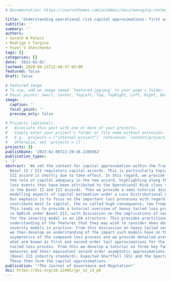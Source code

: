 ```yaml
---
# Documentation: https://sourcethemes.com/academic/docs/managing-content/

title: 'Understanding operational risk capital approximations: first and second orders'
subtitle: ''
summary: ''
authors:
- Gareth W Peters
- Rodrigo S Targino
- Pavel V Shevchenko
tags: []
categories: []
date: '2013-01-01'
lastmod: 2020-09-21T12:48:37-03:00
featured: false
draft: false

# Featured image
# To use, add an image named `featured.jpg/png` to your page's folder.
# Focal points: Smart, Center, TopLeft, Top, TopRight, Left, Right, BottomLeft, Bottom, BottomRight.
image:
  caption: ''
  focal_point: ''
  preview_only: false

# Projects (optional).
#   Associate this post with one or more of your projects.
#   Simply enter your project's folder or file name without extension.
#   E.g. `projects = ["internal-project"]` references `content/project/deep-learning/index.md`.
#   Otherwise, set `projects = []`.
projects: []
publishDate: '2023-02-06T22:39:36.238936Z'
publication_types:
- '2'
abstract: 'We set the context for capital approximation within the framework of the
  Basel II / III regulatory capital accords. This is particularly topical as the Basel
  III accord is shortly due to take effect. In this regard, we provide a summary of
  the role of capital adequacy in the new accord, highlighting along the way the significant
  loss events that have been attributed to the Operational Risk class that was introduced
  in the Basel II and III accords. Then we provide a semi-tutorial discussion on the
  modelling aspects of capital estimation under a Loss Distributional Approach (LDA).
  Our emphasis is to focus on the important loss processes with regard to those that
  contribute most to capital, the so called high consequence, low frequency loss processes.
  This leads us to provide a tutorial overview of heavy tailed loss process modelling
  in OpRisk under Basel III, with discussion on the implications of such tail assumptions
  for the severity model in an LDA structure. This provides practitioners with a clear
  understanding of the features that they may wish to consider when developing OpRisk
  severity models in practice. From this discussion on heavy tailed severity models,
  we then develop an understanding of the impact such models have on the right tail
  asymptotics of the compound loss process and we provide detailed presentation of
  what are known as first and second order tail approximations for the resulting heavy
  tailed loss process. From this we develop a tutorial on three key families of risk
  measures and their equivalent second order asymptotic approximations: Value-at-Risk
  (Basel III industry standard); Expected Shortfall (ES) and the Spectral Risk Measure.
  These then form the capital approximations.'
publication: '*The Journal of Governance and Regulation*'
doi: https://doi.org/10.22495/jgr_v2_i3_p6
---
```

